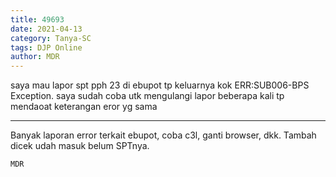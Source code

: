 ```yaml
---
title: 49693
date: 2021-04-13
category: Tanya-SC
tags: DJP Online
author: MDR
---
```


saya mau lapor spt pph 23 di ebupot tp keluarnya kok ERR:SUB006-BPS Exception. saya sudah coba utk mengulangi lapor beberapa kali tp mendaoat keterangan eror yg sama

---

Banyak laporan error terkait ebupot, coba c3l, ganti browser, dkk. Tambah dicek udah masuk belum SPTnya.

`MDR`
